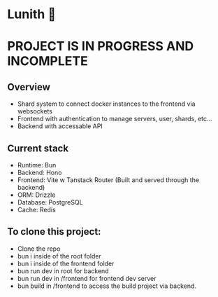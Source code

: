 # Lunith :stars:

# **PROJECT IS IN PROGRESS AND INCOMPLETE**

## Overview
- Shard system to connect docker instances to the frontend via websockets
- Frontend with authentication to manage servers, user, shards, etc...
- Backend with accessable API


## Current stack
- Runtime: Bun
- Backend: Hono
- Frontend: Vite w Tanstack Router (Built and served through the backend)
- ORM: Drizzle
- Database: PostgreSQL
- Cache: Redis

## To clone this project:
- Clone the repo
- bun i inside of the root folder
- bun i inside of the frontend folder
- bun run dev in root for backend
- bun run dev in /frontend for frontend dev server
- bun build in /frontend to access the build project via backend.